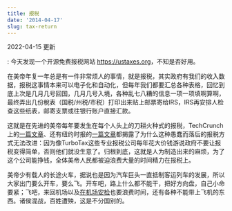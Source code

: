 ```yaml
---
title: 报税
date: '2014-04-17'
slug: tax-return
---
```


2022-04-15 更新

:   今天发现一个开源免费报税网站 <https://ustaxes.org>，不知是否好用。

在美帝年复一年总是有一件非常烦人的事情，就是报税，其实政府有我们的收入数据，报税这事情本来可以电子化和自动化，但每年我们都要汇总各种表格，回忆到底上次是几月几号回国，几月几号入境，各种乱七八糟的信息一项一项填啊算啊，最终弄出几份稅表（国税/州税/市税）打印出来贴上邮票寄给IRS，IRS再安排人检查这些纸表，邮寄支票或往银行账户直接汇款。

这就是在先进的美帝每年要发生在每个人头上的刀耕火种式的报税，TechCrunch上的[一篇文章](http://techcrunch.com/2013/03/27/turbotax-maker-funnels-millions-to-lobby-against-easier-tax-returns/)、还有纽约时报的[一篇文章](https://www.nytimes.com/2015/04/16/technology/personaltech/turbotax-or-irs-as-tax-preparer-intuit-has-a-favorite.html)都揭露了为什么这种愚蠢而落后的报税方式无法改进：因为像TurboTax这些专业报税公司每年花大价钱游说政府不要让报税变得简单，否则他们就没生意了。归根到底，这就是人为制造出来的麻烦，为了这个公司能挣钱，全体美帝人民都被迫浪费大量的时间精力在报税上。

美帝少有载人的长途火车，据说也是因为汽车巨头一直抵制客运列车的发展，所以大家出门要么开车，要么飞。开车吧，路上什么都不能干，把好方向盘，自己小命要紧；飞吧，来回机场以及[在机场安检](/cn/2014/02/tsa-screener/)也要浪费时间，还有各种不能带上飞机的东西。诸侯混战，百姓遭殃，这是不分国别的。
